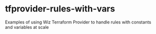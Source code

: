 # tfprovider-rules-with-vars
Examples of using Wiz Terraform Provider to handle rules with constants and variables at scale

